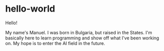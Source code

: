 # hello-world

Hello!

My name's Manuel. I was born in Bulgaria, but raised in the States. 
I'm basically here to learn programming and show off what I've been working on.
My hope is to enter the AI field in the future. 



